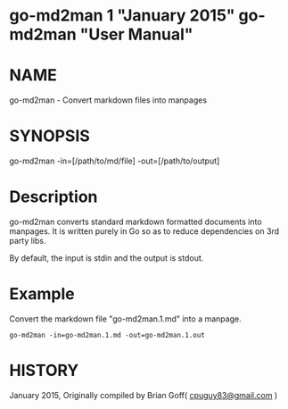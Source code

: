 go-md2man 1 "January 2015" go-md2man "User Manual"
==================================================

# NAME
  go-md2man - Convert markdown files into manpages

# SYNOPSIS
  go-md2man -in=[/path/to/md/file] -out=[/path/to/output]

# Description
  go-md2man converts standard markdown formatted documents into manpages. It is
  written purely in Go so as to reduce dependencies on 3rd party libs.

  By default, the input is stdin and the output is stdout.

# Example
  Convert the markdown file "go-md2man.1.md" into a manpage.

    go-md2man -in=go-md2man.1.md -out=go-md2man.1.out

# HISTORY
  January 2015, Originally compiled by Brian Goff( cpuguy83@gmail.com )

